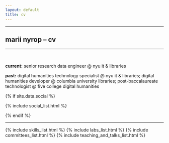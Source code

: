 ```yaml
---
layout: default
title: cv
---
```


<hr>

## marii nyrop – cv

<hr>
<br>

<p style="max-width:75ch;">
    <b>current:</b> senior research data engineer @ nyu it & libraries
</p>
<p style="max-width:75ch;">
    <b>past:</b> digital humanities technology specialist @ nyu it & libraries; digital humanities developer @ columbia university libraries; post-baccalaureate technologist @ five college digital humanities
</p>

{% if site.data.social %}
<p>{% include social_list.html %}</p>
{% endif %}

<br>
<hr>

{% include skills_list.html %}
{% include labs_list.html %}
{% include committees_list.html %}
{% include teaching_and_talks_list.html %}

<br><br>
<br><br>
